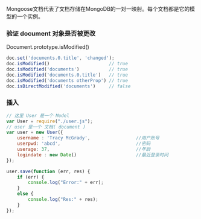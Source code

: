 Mongoose文档代表了文档存储在MongoDB的一对一映射。每个文档都是它的模型的一个实例。

### 验证 document 对象是否被更改
Document.prototype.isModified()
```js
doc.set('documents.0.title', 'changed');
doc.isModified()                      // true
doc.isModified('documents')           // true
doc.isModified('documents.0.title')   // true
doc.isModified('documents otherProp') // true
doc.isDirectModified('documents')     // false
```

### 插入
```js
// 这里 User 是一个 Model
var User = require("./user.js");
// user 是一个 文档( document )
var user = new User({
    username : 'Tracy McGrady',                 //用户账号
    userpwd: 'abcd',                            //密码
    userage: 37,                                //年龄
    logindate : new Date()                      //最近登录时间
});

user.save(function (err, res) {
    if (err) {
        console.log("Error:" + err);
    }
    else {
        console.log("Res:" + res);
    }
});
```
